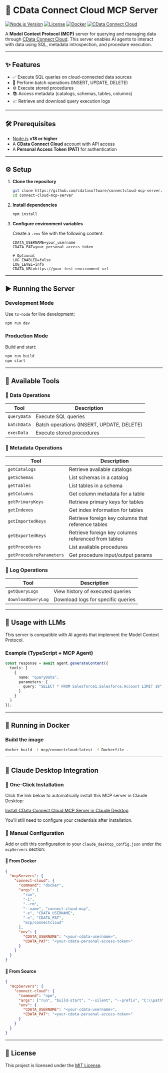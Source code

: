 # 🧠 CData Connect Cloud MCP Server

[![Node.js Version](https://img.shields.io/badge/Node.js-18%2B-blue.svg)](https://nodejs.org/)
[![License](https://img.shields.io/badge/license-MIT-green.svg)](./LICENSE)
[![Docker](https://img.shields.io/badge/docker-ready-blue)](https://www.docker.com/)
[![CData Connect Cloud](https://img.shields.io/badge/CData-Connect%20Cloud-0072C6)](https://www.cdata.com/connect/)

A **Model Context Protocol (MCP)** server for querying and managing data through [CData Connect Cloud](https://cloud.cdata.com/). This server enables AI agents to interact with data using SQL, metadata introspection, and procedure execution.

---

## ✨ Features

- ✅ Execute SQL queries on cloud-connected data sources
- 🔄 Perform batch operations (INSERT, UPDATE, DELETE)
- ⚙️ Execute stored procedures
- 📚 Access metadata (catalogs, schemas, tables, columns)
- 📈 Retrieve and download query execution logs

---

## 🛠 Prerequisites

- [Node.js](https://nodejs.org/) **v18 or higher**
- A **CData Connect Cloud** account with API access
- A **Personal Access Token (PAT)** for authentication

---

## ⚙️ Setup

1. **Clone the repository**

   ```bash
   git clone https://github.com/cdatasoftware/connectcloud-mcp-server.git
   cd connect-cloud-mcp-server
   ```

2. **Install dependencies**

   ```bash
   npm install
   ```

3. **Configure environment variables**

   Create a `.env` file with the following content:

   ```env
   CDATA_USERNAME=your_username
   CDATA_PAT=your_personal_access_token

   # Optional
   LOG_ENABLED=false
   LOG_LEVEL=info
   CDATA_URL=https://your-test-environment-url
   ```

---

## ▶️ Running the Server

### Development Mode

Use `ts-node` for live development:

```bash
npm run dev
```

### Production Mode

Build and start:

```bash
npm run build
npm start
```

---

## 🧰 Available Tools

### 🔹 Data Operations

| Tool       | Description                                         |
|------------|-----------------------------------------------------|
| `queryData`  | Execute SQL queries                                 |
| `batchData`  | Batch operations (INSERT, UPDATE, DELETE)           |
| `execData`   | Execute stored procedures                           |

### 🔹 Metadata Operations

| Tool                   | Description                                 |
|------------------------|---------------------------------------------|
| `getCatalogs`          | Retrieve available catalogs                 |
| `getSchemas`           | List schemas in a catalog                   |
| `getTables`            | List tables in a schema                     |
| `getColumns`           | Get column metadata for a table             |
| `getPrimaryKeys`       | Retrieve primary keys for tables            |
| `getIndexes`           | Get index information for tables            |
| `getImportedKeys`      | Retrieve foreign key columns that reference tables |
| `getExportedKeys`      | Retrieve foreign key columns referenced from tables |
| `getProcedures`        | List available procedures                   |
| `getProcedureParameters` | Get procedure input/output params         |

### 🔹 Log Operations

| Tool              | Description                          |
|-------------------|--------------------------------------|
| `getQueryLogs`    | View history of executed queries     |
| `downloadQueryLog`| Download logs for specific queries   |

---

## 🤖 Usage with LLMs

This server is compatible with AI agents that implement the Model Context Protocol.

### Example (TypeScript + MCP Agent)

```ts
const response = await agent.generateContent({
  tools: [
    {
      name: "queryData",
      parameters: {
        query: "SELECT * FROM Salesforce1.Salesforce.Account LIMIT 10"
      }
    }
  ]
});
```

---

## 🐳 Running in Docker

### Build the image

```bash
docker build -t mcp/connectcloud:latest -f Dockerfile .
```

---

## 🧩 Claude Desktop Integration

### 🚀 One-Click Installation

Click the link below to automatically install this MCP server in Claude Desktop:

[Install CData Connect Cloud MCP Server in Claude Desktop](claude://install?url=https://raw.githubusercontent.com/cdatasoftware/connectcloud-mcp-server/main/mcp.json)

You'll still need to configure your credentials after installation.

### 🔹 Manual Configuration

Add or edit this configuration to your `claude_desktop_config.json` under the `mcpServers` section:

#### 🔹 From Docker

```json
{
  "mcpServers": {
    "connect-cloud": {
      "command": "docker",
      "args": [
        "run", 
        "-i",
        "--rm",
        "--name", "connect-cloud-mcp",
        "-e", "CDATA_USERNAME",
        "-e", "CDATA_PAT",
        "mcp/connectcloud"
      ],
      "env": {
        "CDATA_USERNAME": "<your-cdata-username>",
        "CDATA_PAT": "<your-cdata-personal-access-token>"
      }
    }
  }
}
```

#### 🔹 From Source

```json
{
  "mcpServers": {
    "connect-cloud": {
      "command": "npm",
      "args": ["run", "build-start", "--silent", "--prefix", "C:\\path\\to\\your\\directory"],
      "env": {
        "CDATA_USERNAME": "<your-cdata-username>",
        "CDATA_PAT": "<your-cdata-personal-access-token>"
      }
    }
  }
}
```

---

## 📄 License

This project is licensed under the [MIT License](./LICENSE).
